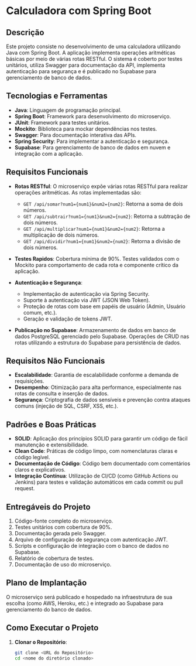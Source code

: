 # Calculadora com Spring Boot

## Descrição

Este projeto consiste no desenvolvimento de uma calculadora utilizando Java com Spring Boot. A aplicação implementa operações aritméticas básicas por meio de várias rotas RESTful. O sistema é coberto por testes unitários, utiliza Swagger para documentação da API, implementa autenticação para segurança e é publicado no Supabase para gerenciamento de banco de dados.

## Tecnologias e Ferramentas

- **Java**: Linguagem de programação principal.
- **Spring Boot**: Framework para desenvolvimento do microserviço.
- **JUnit**: Framework para testes unitários.
- **Mockito**: Biblioteca para mockar dependências nos testes.
- **Swagger**: Para documentação interativa das APIs.
- **Spring Security**: Para implementar a autenticação e segurança.
- **Supabase**: Para gerenciamento de banco de dados em nuvem e integração com a aplicação.

## Requisitos Funcionais

- **Rotas RESTful**: O microserviço expõe várias rotas RESTful para realizar operações aritméticas. As rotas implementadas são:

    - `GET /api/somar?num1={num1}&num2={num2}`: Retorna a soma de dois números.
    - `GET /api/subtrair?num1={num1}&num2={num2}`: Retorna a subtração de dois números.
    - `GET /api/multiplicar?num1={num1}&num2={num2}`: Retorna a multiplicação de dois números.
    - `GET /api/dividir?num1={num1}&num2={num2}`: Retorna a divisão de dois números.

- **Testes Rapidos**: Cobertura mínima de 90%. Testes validados com o Mockito para comportamento de cada rota e componente crítico da aplicação.

- **Autenticação e Segurança**:
    - Implementação de autenticação via Spring Security.
    - Suporte à autenticação via JWT (JSON Web Token).
    - Proteção de rotas com base em papéis de usuário (Admin, Usuário comum, etc.).
    - Geração e validação de tokens JWT.

- **Publicação no Supabase**: Armazenamento de dados em banco de dados PostgreSQL gerenciado pelo Supabase. Operações de CRUD nas rotas utilizando a estrutura do Supabase para persistência de dados.

## Requisitos Não Funcionais

- **Escalabilidade**: Garantia de escalabilidade conforme a demanda de requisições.
- **Desempenho**: Otimização para alta performance, especialmente nas rotas de consulta e inserção de dados.
- **Segurança**: Criptografia de dados sensíveis e prevenção contra ataques comuns (injeção de SQL, CSRF, XSS, etc.).

## Padrões e Boas Práticas

- **SOLID**: Aplicação dos princípios SOLID para garantir um código de fácil manutenção e extensibilidade.
- **Clean Code**: Práticas de código limpo, com nomenclaturas claras e código legível.
- **Documentação de Código**: Código bem documentado com comentários claros e explicativos.
- **Integração Contínua**: Utilização de CI/CD (como GitHub Actions ou Jenkins) para testes e validação automáticos em cada commit ou pull request.

## Entregáveis do Projeto

1. Código-fonte completo do microserviço.
2. Testes unitários com cobertura de 90%.
3. Documentação gerada pelo Swagger.
4. Arquivo de configuração de segurança com autenticação JWT.
5. Scripts e configuração de integração com o banco de dados no Supabase.
6. Relatório de cobertura de testes.
7. Documentação de uso do microserviço.

## Plano de Implantação

O microserviço será publicado e hospedado na infraestrutura de sua escolha (como AWS, Heroku, etc.) e integrado ao Supabase para gerenciamento do banco de dados.

## Como Executar o Projeto

1. **Clonar o Repositório**:
   ```bash
   git clone <URL do Repositório>
   cd <nome do diretório clonado>

